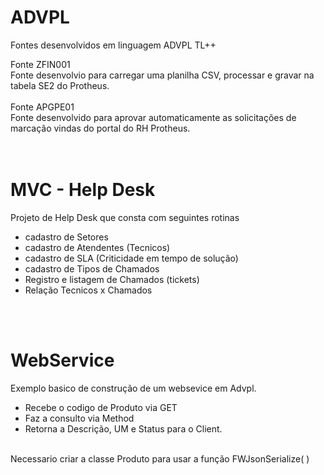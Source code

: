 # ADVPL
Fontes desenvolvidos em linguagem ADVPL TL++

Fonte ZFIN001 </br>
Fonte desenvolvio para carregar uma planilha CSV, processar e gravar na tabela SE2 do Protheus.</br>
</br>
Fonte APGPE01 <br>
Fonte desenvolvido para aprovar automaticamente as solicitações de marcação vindas do portal do RH Protheus.</br>
</br></br>

# MVC - Help Desk
Projeto de Help Desk que consta com seguintes rotinas </br>
- cadastro de Setores
- cadastro de Atendentes (Tecnicos)
- cadastro de SLA (Criticidade em tempo de solução)
- cadastro de Tipos de Chamados
- Registro e listagem de Chamados (tickets)
- Relação Tecnicos x Chamados

</br></br>

# WebService 
Exemplo basico de construção de um websevice em Advpl.
- Recebe o codigo de Produto via GET
- Faz a consulto via Method
- Retorna a Descrição, UM e Status para o Client.
<br>
Necessario criar a classe Produto para usar a função FWJsonSerialize( )
